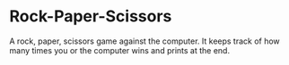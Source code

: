 # Rock-Paper-Scissors
A rock, paper, scissors game against the computer. It keeps track of how many times you or the computer wins and prints at the end.
